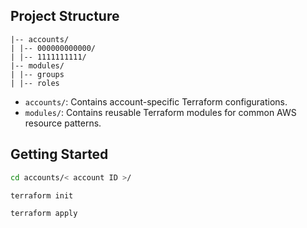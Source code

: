 ## Project Structure
```
|-- accounts/
| |-- 000000000000/
| |-- 1111111111/
|-- modules/
| |-- groups
| |-- roles
```
- `accounts/`: Contains account-specific Terraform configurations.
- `modules/`: Contains reusable Terraform modules for common AWS resource patterns.

## Getting Started

```bash
cd accounts/< account ID >/

terraform init

terraform apply
```
